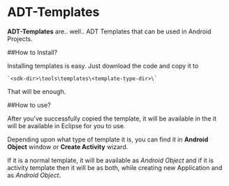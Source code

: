 ADT-Templates
=============

**ADT-Templates** are.. well.. ADT Templates that can be used in Android Projects. 

##How to Install?

Installing templates is easy. Just download the code and copy it to 

    `<sdk-dir>\tools\templates\<template-type-dir>\`

That will be enough.

##How to use?

After you've successfully copied the template, it will be available in the it will be available in Eclipse for you to use.

Depending upon what type of template it is, you can find it in **Android Object** window or **Create Activity** wizard.

If it is a normal template, it will be available as _Android Object_ and if it is activity template then it will be as both, while creating new Application and as _Android Object_.

